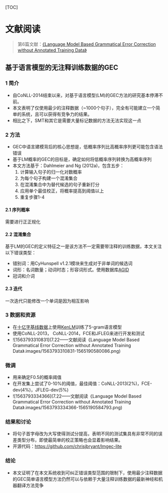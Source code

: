 [TOC]

# 文献阅读

> 第6篇文献：[《Language Model Based Grammatical Error Correction without Annotated Training Data》](https://aclweb.org/anthology/W18-0529)

## 基于语言模型的无注释训练数据的GEC

### 1 简介

- 自CoNLL-2014结束以来，对基于语言模型(LM)的GEC方法的研究基本停滞不前。
- 本文表明了仅使用最少的注释数据（~1000个句子），完全有可能建立一个简单的系统，且可以获得有竞争力的结果。
- 相比之下，SMT和其它是需要大量标记数据的方法无法实现这一点

### 2 方法

- GEC中语言建模背后的核心思想是，低概率序列比高概率序列更可能包含语法错误
- 基于LM概率的GEC的目标是，确定如何将低概率序列转换为高概率序列
- 本文方法基于：Dahlmeier and Ng (2012a)，包含五步：
  1. 计算输入句子的归一化对数概率
  2. 为每个句子构建一个混淆集合
  3. 在混淆集合中为替代候选的句子重新打分
  4. 应用单个最佳校正，将概率提高到阈值以上
  5. 重复步骤1-4

#### 2.1 序列概率

需要进行正正规化

#### 2.2 混淆集合

基于LM的GEC的定义特征之一是该方法不一定需要带注释的训练数据，本文关注以下错误类型：

- 错别词：用CyHunspell v1.2.1模块来生成对于非单词的候选词
- 词形：名词数量；动词时态；形容词形式。使用数据库[AGID](<http://wordlist.aspell.net/other/>)
- 冠词和介词

#### 2.3 迭代

一次迭代只能修改一个单词是因为相互影响

### 3 数据和资源

- 在[十亿字基线数据](https://github.com/ciprian-chelba/1-billion-word-language-modeling-benchmark)上使用[KenLM](https://kheafield.com/papers/avenue/kenlm.pdf)训练了5-gram语言模型
- 使用CoNLL-2013， CoNLL-2014，FCE和JFLEG来进行开发和测试
- ![1563793310831](7.22——文献阅读《Language Model Based Grammatical Error Correction without Annotated Training Data》.images/1563793310831-1565190580086.png)

### 微调

- 用来确定F0.5的概率阈值
- 在开发集上尝试了0-10%的阈值，最佳阈值：CoNLL-2013(2%)，FCE-dev(4%)，JFLEG-dev(5%)
- ![1563793334366](7.22——文献阅读《Language Model Based Grammatical Error Correction without Annotated Training Data》.images/1563793334366-1565190584793.png)

### 结果和讨论

- 将句子首字母改为大写使得测试分提高，表明不同的测试集具有非常不同的误差类型分布，即使最简单的校正策略也会显着影响结果。
- 开源代码：<https://github.com/chrisjbryant/lmgec-lite>

### 结论

- 本文证明了在本文系统收到可纠正错误类型范围的限制下，使用最少注释数据的GEC简单语言模型方法仍然可以与依赖于大量注释训练数据的最新神经和机器翻译方法竞争